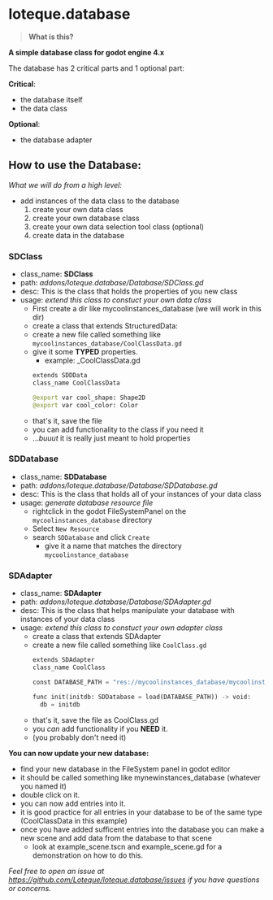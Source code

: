 # loteque.database
> __What is this?__

__A simple database class for godot engine 4.x__

The database has 2 critical parts and 1 optional part:

__Critical__:
- the database itself
- the data class

__Optional__:
- the database adapter

## How to use the Database:

_What we will do from a high level:_
- add instances of the data class to the database
  1. create your own data class
  2. create your own database class
  3. create your own data selection tool class (optional)
  4. create data in the database

### SDClass
- class_name: __SDClass__
- path: _addons/loteque.database/Database/SDClass.gd_
- desc: This is the class that holds the properties of you new class
- usage: _extend this class to constuct your own data class_
  - First create a dir like mycoolinstances_database (we will work in this dir)
  - create a class that extends StructuredData:
  - create a new file called something like `mycoolinstances_database/CoolClassData.gd`
  - give it some __TYPED__ properties.
    - example: _CoolClassData.gd
    ```python
    extends SDDData
    class_name CoolClassData

    @export var cool_shape: Shape2D
    @export var cool_color: Color
    ```
  - that's it, save the file
  - you can add functionality to the class if you need it
  - ..._buuut_ it is really just meant to hold properties
### SDDatabase
- class_name: __SDDatabase__
- path: _addons/loteque.database/Database/SDDatabase.gd_
- desc: This is the class that holds all of your instances of your data class
- usage: _generate database resource file_
  - rightclick in the godot FileSystemPanel on the `mycoolinstances_database` directory
  - Select `New Resource`
  - search `SDDatabase` and click `Create`
    - give it a name that matches the directory `mycoolinstance_database`
### SDAdapter
  - class_name: __SDAdapter__
  - path: _addons/loteque.database/Database/SDAdapter.gd_
  - desc: This is the class that helps manipulate your database with instances of your data class
  - usage: _extend this class to constuct your own adapter class_
    - create a class that extends SDAdapter
    - create a new file called something like `CoolClass.gd`
      ```python
      extends SDAdapter
      class_name CoolClass

      const DATABASE_PATH = "res://mycoolinstances_database/mycoolinstances_database.tres"

      func init(initdb: SDDatabase = load(DATABASE_PATH)) -> void:
        db = initdb

      ```
    - that's it, save the file as CoolClass.gd
    - you _can_ add functionality if you __NEED__ it.
    - (you probably don't need it)
  
__You can now update your new database:__
  - find your new database in the FileSystem panel in godot editor
  - it should be called something like mynewinstances_database (whatever you named it)
  - double click on it.
  - you can now add entries into it.
  - it is good practice for all entries in your database to be of the same type (CoolClassData in this example)
  - once you have added sufficent entries into the database you can make a new scene and add data from the database to that scene
    - look at example_scene.tscn and example_scene.gd for a demonstration on how to do this.

_Feel free to open an issue at https://github.com/Loteque/loteque.database/issues if you have questions or concerns._
